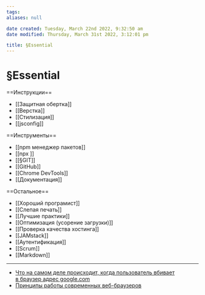 ```yaml
---
tags: 
aliases: null

date created: Tuesday, March 22nd 2022, 9:32:50 am
date modified: Thursday, March 31st 2022, 3:12:01 pm

title: §Essential
---
```


# §Essential

==Инструкции==

- [[Защитная обертка]]
- [[Верстка]]
- [[Стилизация]]
- [[jsconfig]]

==Инструменты==

- [[npm менеджер пакетов]]
- [[npx ]]
- [[§GIT]]
- [[GitHub]]
- [[Chrome DevTools]]
- [[Документация]]

==Остальное==

- [[Хороший програмист]]
- [[Слепая печать]]
- [[Лучшие практики]]
- [[Оптимизация (усорение загрузки)]]
- [[Проверка качества хостинга]]
- [[JAMstack]]
- [[Аутентификация]]
- [[Scrum]]
- [[Markdown]]
---

- [Что на самом деле происходит, когда пользователь вбивает в браузер адрес google.com](https://htmlacademy.ru/blog/education/what/brauzer-google)
- [Принципы работы современных веб-браузеров](https://www.html5rocks.com/ru/tutorials/internals/howbrowserswork/)

